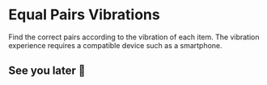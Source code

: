 # Equal Pairs Vibrations

Find the correct pairs according to the vibration of each item. The vibration experience requires a compatible device such as a smartphone.

## See you later 🤝
